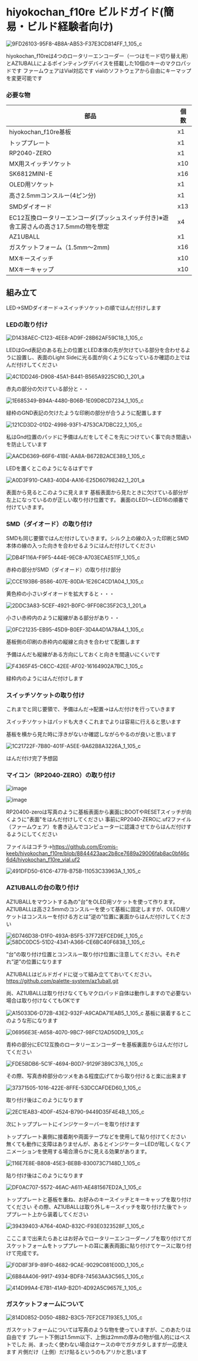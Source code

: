 # hiyokochan_f10re ビルドガイド(簡易・ビルド経験者向け)

![9FD26103-95F8-4B8A-AB53-F37E3CD814FF_1_105_c](https://github.com/user-attachments/assets/98ff8c7e-a772-44c4-98ff-d9d73f96f4ac)


hiyokochan_f10reは4つのロータリーエンコーダー（一つはモード切り替え用）とAZ1UBALLによるポインティングデバイスを搭載した10個のキーのマクロパッドです
ファームウェアはVial対応です
vialのソフトウェアから自由にキーマップを変更可能です


### 必要な物



部品|個数
--|--
hiyokochan_f10re基板|x1
トッププレート|x1
RP2040-ZERO|x1
MX用スイッチソケット|x10
SK6812MINI-E |x16
OLED用ソケット |x1
高さ2.5mmコンスルー(4ピン分) |x1
SMDダイオード |x13
EC12互換ロータリーエンコーダ(プッシュスイッチ付き)※遊舎工房さんの高さ17.5mmの物を想定 |x4
AZ1UBALL |x1
ガスケットフォーム（1.5mm〜2mm) |x16
MXキースイッチ |x10
MXキーキャップ |x10




## 組み立て

LED→SMDダイオード→スイッチソケットの順ではんだ付けします

### LEDの取り付け

![D1438AEC-C123-4EE8-AD9F-28B62AF59C18_1_105_c](https://github.com/user-attachments/assets/b01ce70b-26af-452e-b86c-6f833be12e88)


LEDはGnd表記のある右上の位置とLED本体の先が欠けている部分を合わせるように設置し、表面のLight Sideに光る面が向くようになっているか確認の上ではんだ付けしてください

![4C1DD246-D908-45A1-B441-B565A9225C9D_1_201_a](https://github.com/user-attachments/assets/abda2830-7115-4a42-a6bf-e7282904eb4c)

赤丸の部分の欠けている部分と・・


![1E685349-B94A-4480-B06B-1E09D8CD7234_1_105_c](https://github.com/user-attachments/assets/e235d5ff-dd6e-4c39-9e30-6a863a82a41b)

緑枠のGND表記の欠けたような印刷の部分が合うように配置します

![121CD3D2-01D2-4998-93F1-4753CA7DBC22_1_105_c](https://github.com/user-attachments/assets/82a876e2-4903-47f9-bf64-5f3033610344)

私はGnd位置のパッドに予備はんだをしてそこを先につけていく事で向き間違いを防止しています


![AACD6369-66F6-41BE-AA8A-B672B2ACE389_1_105_c](https://github.com/user-attachments/assets/1d01bea9-b180-4298-98a7-03b3cce98f46)

LEDを置くとこのようになるはずです


![A0D3F910-CA83-40D4-AA16-E25D60798242_1_201_a](https://github.com/user-attachments/assets/942b001e-9ffa-49e1-a9d3-2f6d74604570)

表面から見るとこのように見えます
基板表面から見たときに欠けている部分が左上になっているのが正しい取り付け位置です。
裏面のLED1〜LED16の順番で付けていきます。


### SMD（ダイオード）の取り付け

SMDも同じ要領ではんだ付けしていきます。シルク上の線の入った印刷とSMD本体の線の入った向きを合わせるようにはんだ付けしてください

![DB4F116A-F9F5-444E-9EC8-A703ECAE511F_1_105_c](https://github.com/user-attachments/assets/007c5e54-941a-493c-9743-634721ed3d44)

赤枠の部分がSMD（ダイオード）の取り付け部分

![CCE193B6-B586-407E-80DA-1E26C4CD1A04_1_105_c](https://github.com/user-attachments/assets/2f34d51e-ba56-4fb3-bfbf-2a3016460cdc)

黄色枠の小さいダイオードを拡大すると・・・

![2DDC3A83-5CEF-4921-B0FC-9FF08C35F2C3_1_201_a](https://github.com/user-attachments/assets/03dcead0-b42c-49c8-963d-3cf0ec3464ec)

小さい赤枠内のように縦線がある部分があり・・


![0FC21235-EB95-45D9-B0EF-3D4A4D1A78A4_1_105_c](https://github.com/user-attachments/assets/eb1f0cc7-c559-4efe-9615-61ea2564b7fa)

基板側の印刷の赤枠内の縦線と向きを合わせて配置します

予備はんだも縦線がある方向にしておくと向きを間違いにくいです



![F4365F45-C6CC-42EE-AF02-16164902A7BC_1_105_c](https://github.com/user-attachments/assets/080fff23-a16a-40e8-b451-3bda3460f185)

緑枠内のようにはんだ付けします


### スイッチソケットの取り付け

これまでと同じ要領で、予備はんだ→配置→はんだ付けを行っていきます

スイッチソケットはパッドも大きくこれまでよりは容易に行えると思います

基板を横から見た時に浮きがないか確認しながらやるのが良いと思います

![1C21722F-7B80-401F-A5EE-9A62B8A3226A_1_105_c](https://github.com/user-attachments/assets/24aa619d-0496-4643-a042-d86c2d6ca972)

はんだ付け完了予想図



### マイコン（RP2040-ZERO）の取り付け




![image](https://github.com/user-attachments/assets/f38c502a-88ec-41c0-98e9-c62e90bdf8ca)



![image](https://github.com/user-attachments/assets/03da02e9-dfe1-4ce2-82e7-f61ff2b2d355)

RP20400-zeroは写真のように基板表面から裏面にBOOTやRESETスイッチが向くように"表面"をはんだ付けしてください
事前にRP2040-ZEROに.uf2ファイル（ファームウェア）を書き込んでコンピューターに認識させてからはんだ付けするようにしてください


ファイルはコチラ→https://github.com/Eromis-keeb/hiyokochan_f10re/blob/8844423aac2b8ce7689a29006fab8ac0bf46c6d4/hiyokochan_f10re_vial.uf2






![491DFD50-61C6-4778-B75B-11053C33963A_1_105_c](https://github.com/user-attachments/assets/1f788524-1eb5-4ddd-80dc-1c58d3a804de)



### AZ1UBALLの台の取り付け


AZ1UBALLをマウントする為の”台”をOLED用ソケットを使って作ります。
AZ1UBALLは高さ2.5mmのコンスルーを使って基板に固定しますが、OLED用ソケットはコンスルーを付ける方とは”逆の”位置に裏面からはんだ付けしてください




![6D746D38-D1F0-493A-B5F5-37F72EFCED9E_1_105_c](https://github.com/user-attachments/assets/e08a0f56-c813-42a5-978a-5430d32cd9d2)
![58DC0DC5-51D2-4341-A366-CE6BC40F6838_1_105_c](https://github.com/user-attachments/assets/8244aff5-a5ba-4269-9f74-bfc0dca34d2e)

”台”の取り付け位置とコンスルー取り付け位置に注意してください。それぞれ”逆”の位置になります

AZ1UBALLはビルドガイドに従って組み立てておいてください。
https://github.com/palette-system/az1uball.git

尚、AZ1UBALLは取り付けなくてもマクロパッド自体は動作しますので必要ない場合は取り付けなくてもOKです



![A15033D6-D72B-43E2-932F-A9CADA71EAB5_1_105_c](https://github.com/user-attachments/assets/a49103af-08b4-4af1-bb82-3101559cfed7)
基板に装着するとこのような形になります



![06956E3E-A658-4070-9BC7-98FC12AD50D9_1_105_c](https://github.com/user-attachments/assets/876b67ed-1121-4759-beec-994c50483507)

青枠の部分にEC12互換のロータリーエンコーダーを基板裏面からはんだ付けしてください

![FDE5BDB6-5C1F-4694-B0D7-9129F3B9C376_1_105_c](https://github.com/user-attachments/assets/c78740a1-4c88-4b3e-a1a9-2385eae2639b)

その際、写真赤枠部分のツメをある程度広げてから取り付けると楽に出来ます

![37371505-1016-422E-8FFE-53DCCAFDED60_1_105_c](https://github.com/user-attachments/assets/27711cb3-f30a-4020-913d-aea81e40a16a)

取り付け後はこのようになります

![2EC1EAB3-4D0F-4524-B790-9449D35F4E4B_1_105_c](https://github.com/user-attachments/assets/7b8e3162-83a7-4c4f-9f8f-8279d12cdc30)

次にトッププレートにインジケーターバーを取り付けます

トッププレート裏側に接着剤や両面テープなどを使用して貼り付けてください
無くても動作に支障はありませんが、あるとインジケーターLEDが眩しくなくアニメーションを使用する場合滑らかに見える効果があります。

![116E7E8E-B808-45E3-BEBB-830073C7148D_1_105_c](https://github.com/user-attachments/assets/ef9fc64e-bf6d-4ec1-9a52-2ea4d124693a)

貼り付け後はこのようになります

![DF0AC707-5572-46AC-A611-AE481567ED2A_1_105_c](https://github.com/user-attachments/assets/9e62f0bf-da9f-4c00-9652-5e7c6d805b26)

トッププレートと基板を重ね、お好みのキースイッチとキーキャップを取り付けてください
その際、AZ1UBALLは取り外しキースイッチを取り付けた後でトッププレート上から装着してください

![39439403-A764-40AD-832C-F93E0323528F_1_105_c](https://github.com/user-attachments/assets/b3878848-305e-4204-a0d7-7ef9b22b80ea)


こここまで出来たらあとはお好みでロータリーエンコーダーノブを取り付けてガスケットフォームをトッププレートの耳に裏表両面に貼り付けてケースに取り付けて完成です。


![F0D8F3F9-89F0-4682-9CAE-9029C081E00D_1_105_c](https://github.com/user-attachments/assets/c946c44d-2759-459b-bbbb-0f01d391866e)


![6B84A406-9917-4934-BDF8-74563AA3C565_1_105_c](https://github.com/user-attachments/assets/89e8d769-3c1b-4b21-a95e-beebdca4ee98)


![414D99A4-E7B1-41A9-B2D1-4D92A5C9657E_1_105_c](https://github.com/user-attachments/assets/ca6e7654-5376-4dc7-81e4-bab141ee249b)



### ガスケットフォームについて

![814D0852-D050-4BB2-B3C5-7EF2CE7193E5_1_105_c](https://github.com/user-attachments/assets/cd8b4f6d-0eb8-47d3-95f1-23e971ee2097) 

ガスケットフォームについては写真のような物を使っていますが、このあたりは自由です
プレート下側は1.5mm以下、上側は2mmの厚みの物が個人的にはベストでした
尚、まったく使わない場合はケースの中でガタガタしますが一応使えます
片側だけ（上側）だけ貼るというのもアリかと思います




